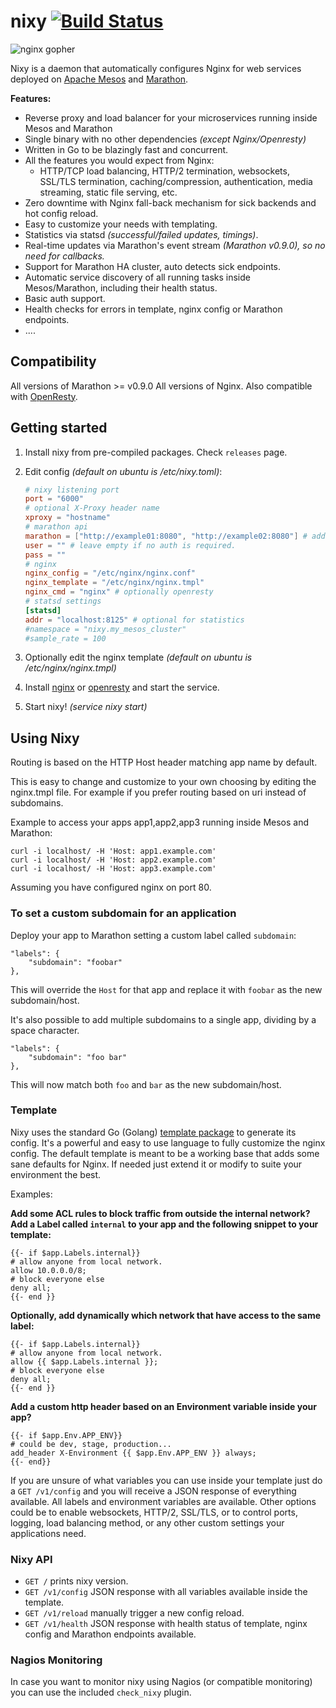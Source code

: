 # nixy [![Build Status](https://travis-ci.org/martensson/nixy.svg?branch=master)](https://travis-ci.org/martensson/nixy)
![nginx
gopher](https://raw.githubusercontent.com/martensson/nixy/master/nixy-gopher.png)

Nixy is a daemon that automatically configures Nginx for web services deployed on [Apache Mesos](http://mesos.apache.org) and [Marathon](https://mesosphere.github.io/marathon/).

**Features:**

* Reverse proxy and load balancer for your microservices running inside Mesos and Marathon
* Single binary with no other dependencies *(except Nginx/Openresty)*
* Written in Go to be blazingly fast and concurrent.
* All the features you would expect from Nginx:
    * HTTP/TCP load balancing, HTTP/2 termination, websockets, SSL/TLS termination, caching/compression, authentication, media streaming, static file serving, etc.
* Zero downtime with Nginx fall-back mechanism for sick backends and hot config reload.
* Easy to customize your needs with templating.
* Statistics via statsd *(successful/failed updates, timings)*.
* Real-time updates via Marathon's event stream *(Marathon v0.9.0), so no need for callbacks.*
* Support for Marathon HA cluster, auto detects sick endpoints.
* Automatic service discovery of all running tasks inside Mesos/Marathon, including their health status.
* Basic auth support.
* Health checks for errors in template, nginx config or Marathon endpoints.
* ....

## Compatibility

All versions of Marathon >= v0.9.0
All versions of Nginx. Also compatible with [OpenResty](http://openresty.org/en/).

## Getting started

1. Install nixy from pre-compiled packages. Check `releases` page.
2. Edit config *(default on ubuntu is /etc/nixy.toml)*:

    ``` toml
    # nixy listening port
    port = "6000"
    # optional X-Proxy header name
    xproxy = "hostname"
    # marathon api
    marathon = ["http://example01:8080", "http://example02:8080"] # add all HA cluster nodes in priority order.
    user = "" # leave empty if no auth is required.
    pass = ""
    # nginx
    nginx_config = "/etc/nginx/nginx.conf"
    nginx_template = "/etc/nginx/nginx.tmpl"
    nginx_cmd = "nginx" # optionally openresty
    # statsd settings
    [statsd]
    addr = "localhost:8125" # optional for statistics
    #namespace = "nixy.my_mesos_cluster"
    #sample_rate = 100
    ```

3. Optionally edit the nginx template *(default on ubuntu is /etc/nginx/nginx.tmpl)*
4. Install [nginx](http://nginx.org/en/download.html) or [openresty](https://openresty.org/) and start the service.
5. Start nixy! *(service nixy start)*

## Using Nixy

Routing is based on the HTTP Host header matching app name by default.

This is easy to change and customize to your own choosing by editing the
nginx.tmpl file. For example if you prefer routing based on uri instead of subdomains.

Example to access your apps app1,app2,app3 running inside Mesos and Marathon:

    curl -i localhost/ -H 'Host: app1.example.com'
    curl -i localhost/ -H 'Host: app2.example.com'
    curl -i localhost/ -H 'Host: app3.example.com'

Assuming you have configured nginx on port 80.

### To set a custom subdomain for an application

Deploy your app to Marathon setting a custom label called `subdomain`:

    "labels": {
        "subdomain": "foobar"
    },

This will override the `Host` for that app and replace it with `foobar` as the new subdomain/host.

It's also possible to add multiple subdomains to a single app, dividing by a space character.

    "labels": {
        "subdomain": "foo bar"
    },

This will now match both `foo` and `bar` as the new subdomain/host.

### Template

Nixy uses the standard Go (Golang) [template package](https://golang.org/pkg/text/template/) to generate its config. It's a powerful and easy to use language to fully customize the nginx config. The default template is meant to be a working base that adds some sane defaults for Nginx. If needed just extend it or modify to suite your environment the best.

Examples:

**Add some ACL rules to block traffic from outside the internal network? Add a Label called `internal` to your app and the following snippet to your template:**
```
{{- if $app.Labels.internal}}
# allow anyone from local network.
allow 10.0.0.0/8;
# block everyone else
deny all;
{{- end }}
```

**Optionally, add dynamically which network that have access to the same label:**
```
{{- if $app.Labels.internal}}
# allow anyone from local network.
allow {{ $app.Labels.internal }};
# block everyone else
deny all;
{{- end }}
```

**Add a custom http header based on an Environment variable inside your app?**
```
{{- if $app.Env.APP_ENV}}
# could be dev, stage, production...
add_header X-Environment {{ $app.Env.APP_ENV }} always;
{{- end}}
```

If you are unsure of what variables you can use inside your template just do a `GET /v1/config` and you will receive a JSON response of everything available. All labels and environment variables are available. Other options could be to enable websockets, HTTP/2, SSL/TLS, or to control ports, logging, load balancing method, or any other custom settings your applications need.

### Nixy API

- `GET /` prints nixy version.
- `GET /v1/config` JSON response with all variables available inside the template.
- `GET /v1/reload` manually trigger a new config reload.
- `GET /v1/health` JSON response with health status of template, nginx config and Marathon endpoints available.

### Nagios Monitoring

In case you want to monitor nixy using Nagios (or compatible monitoring) you can use the included `check_nixy` plugin.
